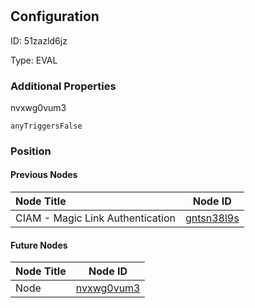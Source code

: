 # <nil>
## Configuration
ID:  51zazld6jz

Type: EVAL 







### Additional Properties
nvxwg0vum3
```string 
anyTriggersFalse
```





### Position

#### Previous Nodes
| Node Title | Node ID |
| :------------- | ------------ |
| CIAM - Magic Link Authentication | [gntsn38l9s](./gntsn38l9s.md) | 
 
 #### Future Nodes
| Node Title | Node ID |
| :------------- | ------------ |
| Node |[nvxwg0vum3](./nvxwg0vum3.md) | 